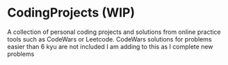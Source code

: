 # CodingProjects (WIP)
A collection of personal coding projects and solutions from online practice tools such as CodeWars or Leetcode.
CodeWars solutions for problems easier than 6 kyu are not included
I am adding to this as I complete new problems

